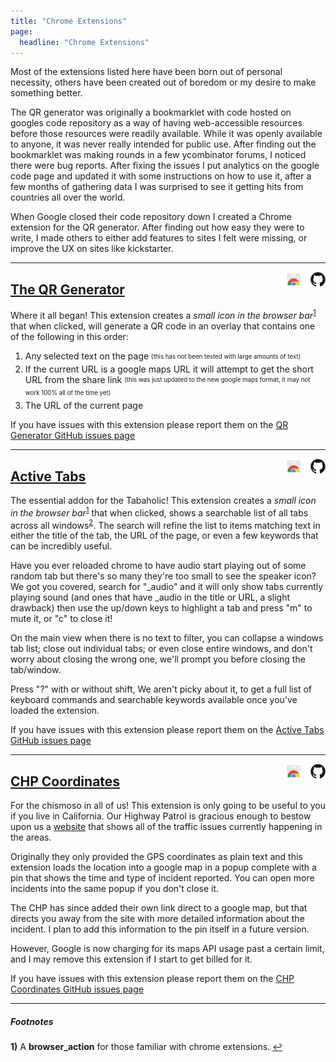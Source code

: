 ```yaml
---
title: "Chrome Extensions"
page:
  headline: "Chrome Extensions"
---
```


Most of the extensions listed here have been born out of personal necessity, others have been created out of boredom or my desire to make something better.

The QR generator was originally a bookmarklet with code hosted on googles code repository as a way of having web-accessible resources before those resources were readily available.  While it was openly available to anyone, it was never really intended for public use.  After finding out the bookmarklet was making rounds in a few ycombinator forums, I noticed there were bug reports.  After fixing the issues I put analytics on the google code page and updated it with some instructions on how to use it, after a few months of gathering data I was surprised to see it getting hits from countries all over the world.

When Google closed their code repository down I created a Chrome extension for the QR generator.  After finding out how easy they were to write, I made others to either add features to sites I felt were missing, or improve the UX on sites like kickstarter.

---
<a title="Go to GitHub repo" href="https://github.com/shaunsational/chrome-ext-QR/"><img alt="Go to GitHub repo" align="right" src="github.svg" height="24"></a>
<img src="pixel.gif" width="15" align="right">
<a title="Go to this extension in the Chrome Webstore" href="https://chrome.google.com/webstore/detail/qr-generator/nfmaemgfedbiaajgieapbfhmonobpdib"><sub><img alt="Go to this extension in the Chrome Webstore" align="right" src="webstore.svg" height="24"></sub></a>
## [The QR Generator](https://chrome.google.com/webstore/detail/qr-generator/nfmaemgfedbiaajgieapbfhmonobpdib)

Where it all began!  This extension creates a _small icon in the browser bar_<sup id="a1">[1](#df1)</sup> that when clicked, will generate a QR code in an overlay that contains one of the following in this order:
1. Any selected text on the page
<sub><sup>(this has not been tested with large amounts of text)</sup></sub>
1. If the current URL is a google maps URL it will attempt to get the short URL from the share link
<sub><sup>(this was just updated to the new google maps format, it may not work 100% all of the time yet)</sup></sub>
1. The URL of the current page

If you have issues with this extension please report them on the [QR Generator GitHub issues page](https://github.com/shaunsational/chrome-ext-QR/issues)

---
<a title="Go to GitHub repo" href="https://github.com/shaunsational/chrome-ext-ActiveTabs"><img alt="Go to GitHub repo" align="right" src="github.svg" height="24"></a>
<img src="pixel.gif" width="15" align="right">
<a title="Go to this extension in the Chrome Webstore" href="https://chrome.google.com/webstore/detail/pbihheplocihoglaokfdcjadbjlhijgb"><sub><img alt="Go to this extension in the Chrome Webstore" align="right" src="webstore.svg" height="24"></sub></a>
## [Active Tabs](https://chrome.google.com/webstore/detail/pbihheplocihoglaokfdcjadbjlhijgb)
The essential addon for the Tabaholic!  This extension creates a _small icon in the browser bar_<sup id="a1">[1](#df1)</sup> that when clicked, shows a searchable list of all tabs across all windows<sup id="a2">[2](#df2)</sup>.  The search will refine the list to items matching text in either the title of the tab, the URL of the page, or even a few keywords that can be incredibly useful.

Have you ever reloaded chrome to have audio start playing out of some random tab but there's so many they're too small to see the speaker icon? We got you covered, search for "_audio" and it will only show tabs currently playing sound (and ones that have _audio in the title or URL, a slight drawback) then use the up/down keys to highlight a tab and press "m" to mute it, or "c" to close it!

On the main view when there is no text to filter, you can collapse a windows tab list; close out individual tabs; or even close entire windows, and don't worry about closing the wrong one, we'll prompt you before closing the tab/window.

Press "?" with or without shift, We aren't picky about it, to get a full list of keyboard commands and searchable keywords available once you've loaded the extension.

If you have issues with this extension please report them on the [Active Tabs GitHub issues page](https://github.com/shaunsational/chrome-ext-ActiveTabs/issues)

---
<a title="Go to GitHub repo" href="https://github.com/shaunsational/chrome-ext-CHP"><img alt="Go to GitHub repo" align="right" src="github.svg" height="24"></a>
<img src="pixel.gif" width="15" align="right">
<a title="Go to this extension in the Chrome Webstore" href="https://chrome.google.com/webstore/detail/dmfhnnchojmhbfgamododmboenaboden"><sub><img alt="Go to this extension in the Chrome Webstore" align="right" src="webstore.svg" height="24"></sub></a>
## [CHP Coordinates](https://chrome.google.com/webstore/detail/dmfhnnchojmhbfgamododmboenaboden)
For the chismoso in all of us! This extension is only going to be useful to you if you live in California.  Our Highway Patrol is gracious enough to bestow upon us a [website](http://cad.chp.ca.gov/Traffic.aspx) that shows all of the traffic issues currently happening in the areas.

Originally they only provided the GPS coordinates as plain text and this extension loads the location into a google map in a popup complete with a pin that shows the time and type of incident reported.  You can open more incidents into the same popup if you don't close it.

The CHP has since added their own link direct to a google map, but that directs you away from the site with more detailed information about the incident.  I plan to add this information to the pin itself in a future version.

However, Google is now charging for its maps API usage past a certain limit, and I may remove this extension if I start to get billed for it.

If you have issues with this extension please report them on the [CHP Coordinates GitHub issues page](https://github.com/shaunsational/chrome-ext-CHP/issues)

---
##### Footnotes
<b id="df1">1)</b> A **browser_action** for those familiar with chrome extensions. [↩](#a1)

